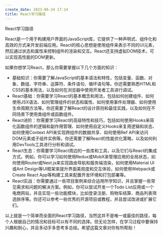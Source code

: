 ```yaml
---
create_date: 2023-06-24 17:14
title: React学习路径
---
```


React学习路径

React是一个用于构建用户界面的JavaScript库，它提供了一种声明式、组件化和高效的方式来开发前端应用。React的核心思想是使用组件来表示不同的UI元素，然后通过状态和属性来控制组件的渲染和交互。React还支持虚拟DOM技术，可以实现高性能的DOM更新。

如果你想学习React，那么你需要掌握以下几个方面的知识：

- 基础知识：你需要了解JavaScript的基本语法和特性，包括变量、函数、对象、数组、字符串、运算符、条件语句、循环语句等。你还需要熟悉HTML和CSS的基本用法，以及如何在浏览器中使用开发者工具进行调试。
- React基础：你需要学习React的基本概念和用法，包括如何创建组件、如何使用JSX语法、如何管理组件的状态和属性、如何使用事件处理器、如何使用生命周期方法等。你还需要了解React的设计原则和最佳实践，以及如何在不同场景下使用类组件或函数组件。
- React进阶：你需要学习React的高级特性和技巧，包括如何使用Hooks来简化函数组件的逻辑和副作用管理、如何使用自定义Hooks来复用逻辑和状态、如何使用Context API来实现跨组件的数据共享、如何使用Ref API来访问DOM元素或子组件实例等。你还需要了解React的性能优化策略，以及如何利用DevTools工具进行分析和调试。
- React生态：你需要学习React周边的一些库和工具，以及它们与React的集成方式。例如，你可以学习如何使用Redux或MobX来管理应用的全局状态，如何使用Router或Next.js来实现路由导航和服务端渲染，如何使用Material UI或Ant Design等UI框架来提升界面美观度和交互体验，如何使用Webpack或Create React App等构建工具来配置开发环境和打包部署等。
- React实战：你需要通过一些项目案例来综合运用所学知识，并且掌握一些常见需求和问题的解决方案。例如，你可以尝试开发一个Todo List应用或一个电商网站，并且实现一些功能模块，比如登录注册、购物车结算、商品列表筛选排序等。你还可以参考一些优秀的开源项目或教程，并且尝试改进或扩展它们。

以上就是一个简单而全面的React学习路径，当然这并不是唯一或最佳的路径，每个人根据自己的情况和目标可以有不同的选择。但无论怎样，在学习过程中要保持兴趣和耐心，并且多动手多思考多总结。希望这篇文章对你有所帮助！